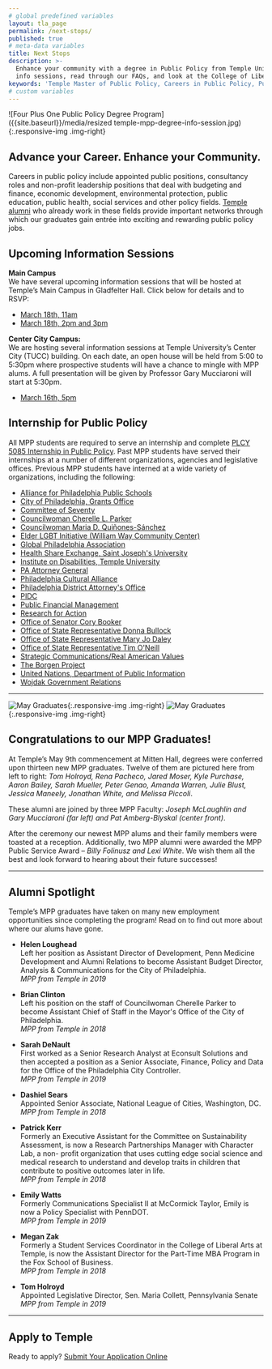 ```yaml
---
# global predefined variables
layout: tla_page
permalink: /next-stops/
published: true
# meta-data variables
title: Next Stops
description: >-
  Enhance your community with a degree in Public Policy from Temple University! Learn about our upcoming 
  info sessions, read through our FAQs, and look at the College of Liberal Arts’ other resources. 
keywords: 'Temple Master of Public Policy, Careers in Public Policy, Public Policy Jobs'
# custom variables
---
```

![Four Plus One Public Policy Degree Program]({{site.baseurl}}/media/resized temple-mpp-degree-info-session.jpg){:.responsive-img .img-right}
## Advance your Career. Enhance your Community.
Careers in public policy include appointed public positions, consultancy roles and non-profit leadership positions that deal with budgeting and finance, economic development, environmental protection, public education, public health, social services and other policy fields. [Temple alumni](http://www.alumni.temple.edu/s/705/alumni/16/interior.aspx?sid=705&gid=1&pgid=3703) who already work in these fields provide important networks through which our graduates gain entrée into exciting and rewarding public policy jobs.

## Upcoming Information Sessions
**Main Campus**<br>
We have several upcoming information sessions that will be hosted at Temple’s Main Campus in Gladfelter Hall. Click below for details and to RSVP:

- [March 18th, 11am](https://events.temple.edu/mpp-info-session-5)
- [March 18th, 2pm and 3pm](https://events.temple.edu/mpp-info-session-6)


**Center City Campus:**<br>
We are hosting several information sessions at Temple University’s Center City (TUCC) building. On each date, an open house will be held from 5:00 to 5:30pm where prospective students will have a chance to mingle with MPP alums. A full presentation will be given by Professor Gary Mucciaroni will start at 5:30pm. 

- [March 16th, 5pm](https://events.temple.edu/mpp-info-session-4)

## Internship for Public Policy
All MPP students are required to serve an internship and complete [PLCY 5085 Internship in Public Policy](https://bulletin.temple.edu/search/?P=PLCY%205085). Past MPP students have served their internships at a number of different organizations, agencies and legislative offices. Previous MPP students have interned at a wide variety of organizations, including the following: 

- [Alliance for Philadelphia Public Schools](https://appsphilly.net/)
- [City of Philadelphia, Grants Office](https://www.phila.gov/finance/units-grants.html)
- [Committee of Seventy](https://seventy.org/)
- [Councilwoman Cherelle L. Parker](http://phlcouncil.com/cherelleparker/)
- [Councilwoman Maria D. Quiñones-Sánchez](http://phlcouncil.com/mariaqsanchez/)
- [Elder LGBT Initiative (William Way Community Center)](https://lgbtelderinitiative.org/)
- [Global Philadelphia Association](https://globalphiladelphia.org/)
- [Health Share Exchange, Saint Joseph's University](https://www.healthshareexchange.org/)
- [Institute on Disabilities, Temple University](https://www.temple.edu/instituteondisabilities/)
- [PA Attorney General](https://www.attorneygeneral.gov/)
- [Philadelphia Cultural Alliance](https://www.philaculture.org/)
- [Philadelphia District Attorney's Office](https://www.phila.gov/districtattorney/pages/default.aspx)
- [PIDC](https://www.pidcphila.com/)
- [Public Financial Management](https://www.pfm.com/)
- [Research for Action](https://www.researchforaction.org/)
- [Office of Senator Cory Booker](https://www.booker.senate.gov/)
- [Office of State Representative Donna Bullock](https://www.pahouse.com/Bullock/)
- [Office of State Representative Mary Jo Daley](https://www.pahouse.com/MDaley/)
- [Office of State Representative Tim O'Neill](http://www.reponeal.com/)
- [Strategic Communications/Real American Values](http://www.realamericanvalues.org/about-1.html)
- [The Borgen Project](https://borgenproject.org/)
- [United Nations, Department of Public Information](https://www.un.org/youthenvoy/2013/09/dpi-department-of-public-information/)
- [Wojdak Government Relations](https://wojdak.com/)

___

![May Graduates]({{site.baseurl}}/media/resized4S19_grads.jpg){:.responsive-img .img-right}
![May Graduates]({{site.baseurl}}/media/resized3S19_awards.jpg){:.responsive-img .img-right}
## Congratulations to our MPP Graduates!
At Temple’s May 9th commencement at Mitten Hall, degrees were conferred upon thirteen new MPP graduates. Twelve of them are pictured here from left to right: _Tom Holroyd, Rena Pacheco, Jared Moser, Kyle Purchase, Aaron Bailey, Sarah Mueller, Peter Genao, Amanda Warren, Julie Blust, Jessica Maneely, Jonathan White, and Melissa Piccoli_.

These alumni are joined by three MPP Faculty: _Joseph McLaughlin and Gary Mucciaroni (far left) and Pat Amberg-Blyskal (center front)_.

After the ceremony our newest MPP alums and their family members were toasted at a reception. Additionally, two MPP alumni were awarded the MPP Public Service Award – _Billy Folinusz and Lexi White_. We wish them all the best and look forward to hearing about their future successes!

___

## Alumni Spotlight
Temple’s MPP graduates have taken on many new employment opportunities since completing the program! Read on to find out more about where our alums have gone.

- **Helen Loughead**<br/>
Left her position as Assistant Director of Development, Penn Medicine Development and Alumni Relations to become Assistant Budget Director, Analysis & Communications for the City of Philadelphia.<br/>
_MPP from Temple in 2019_<br/>

- **Brian Clinton**<br/>
Left his position on the staff of Councilwoman Cherelle Parker to become Assistant Chief of Staff in the Mayor's Office of the City of Philadelphia.<br/>
_MPP from Temple in 2018_<br/>
	
- **Sarah DeNault**<br/>
First worked as a Senior Research Analyst at Econsult Solutions and then accepted a position as a Senior Associate, Finance, Policy and Data for the Office of the Philadelphia City Controller.<br>
_MPP from Temple in 2019_<br/>

- **Dashiel Sears**<br/>
Appointed Senior Associate, National League of Cities, Washington, DC.<br/>
 _MPP from Temple in 2018_<br/>
	
- **Patrick Kerr**<br/>
Formerly an Executive Assistant for the Committee on Sustainability Assessment, is now a Research Partnerships Manager with Character Lab, a non- profit organization that uses cutting edge social science and medical research to understand and develop traits in children that contribute to positive outcomes later in life.<br/>
_MPP from Temple in 2018_<br/>
	
- **Emily Watts**<br/>
Formerly Communications Specialist II at McCormick Taylor, Emily is now a Policy Specialist with PennDOT.<br/>
_MPP from Temple in 2019_<br/>
	
- **Megan Zak**<br/>
Formerly a Student Services Coordinator in the College of Liberal Arts at Temple, is now the Assistant Director for the Part-Time MBA   Program in the Fox School of Business.<br/>
_MPP from Temple in 2018_<br/>  
	
- **Tom Holroyd**<br/>
Appointed Legislative Director, Sen. Maria Collett, Pennsylvania Senate<br/>
_MPP from Temple in 2019_<br/>   
	
___

## Apply to Temple
Ready to apply? [Submit Your Application Online](https://prd-wlssb.temple.edu/prod8/bwskalog.P_DispLoginNon)
